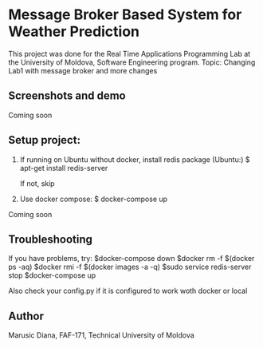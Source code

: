 # Message Broker Based System for Weather Prediction
This project was done for the Real Time Applications Programming Lab at the University of Moldova, Software Engineering program.
Topic: Changing Lab1 with message broker and more changes

## Screenshots and demo
Coming soon

## Setup project: 
1. If running on Ubuntu without docker, install redis package
   (Ubuntu:)
   $ apt-get install redis-server 
   
   If not, skip

2. Use docker compose:
$ docker-compose up

Coming soon

## Troubleshooting
If you have problems, try:
$docker-compose down
$docker rm -f $(docker ps -aq)
$docker rmi -f $(docker images -a -q)
$sudo service redis-server stop
$docker-compose up


Also check your config.py if it is configured to work woth docker or local

## Author
Marusic Diana, FAF-171, Technical University of Moldova
